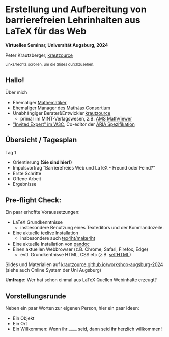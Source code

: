# Erstellung und Aufbereitung von barrierefreien Lehrinhalten aus LaTeX für das Web

**Virtuelles Seminar, Universität Augsburg, 2024**

Peter Krautzberger, [krautzource](https://krautzource.com)

<small>Links/rechts scrollen, um die Slides durchzusehen.</small>

## Hallo!

Über mich

- Ehemaliger [Mathematiker](https://genealogy.math.ndsu.nodak.edu/id.php?id=140155)
- Ehemaliger Manager des [MathJax Consortium](https://www.mathjax.org)
- Unabhängiger Berater&Entwickler [krautzource](https://krautzource.com/)
  - primär im MINT-Verlagswesen, z.B. [AMS MathViewer](https://www.ams.org/publications/journals/journalsframework/AMSMathViewer)
- ["Invited Expert" im W3C](https://www.w3.org/participate/invited-experts/),
  Co-editor der [ARIA Spezifikation](https://w3c.github.io/aria/)

## Übersicht / Tagesplan

Tag 1

- Orientierung **(Sie sind hier!)**
- Impulsvortrag <q>Barrierefreies Web und LaTeX - Freund oder Feind?</q>
- Erste Schritte
- Offene Arbeit
- Ergebnisse

## Pre-flight Check:

Ein paar erhoffte Voraussetzungen:

- LaTeX Grundkenntnisse
  - insbesondere Benutzung eines Texteditors und der Kommandozeile.
- Eine aktuelle [texlive](https://tug.org/texlive/) Installation
  - insbesondere auch [tex4ht/make4ht](https://tug.org/tex4ht/)
- Eine aktuelle Installation von [pandoc](https://pandoc.org/)
- Einen aktuellen Webbrowser (z.B. Chrome, Safari, Firefox, Edge)
  - evtl. Grundkentnisse HTML, CSS etc (z.B. [selfHTML](https://wiki.selfhtml.org/wiki/HTML/Tutorials/Einstieg))

Slides und Materialien auf [krautzource.github.io/workshop-augsburg-2024](https://krautzource.github.io/workshop-augsburg-2024) (siehe auch Online System der Uni Augsburg)

**Umfrage:** Wer hat schon einmal aus LaTeX Quellen Webinhalte erzeugt?


## Vorstellungsrunde

Neben ein paar Worten zur eigenen Person, hier ein paar Ideen:

- Ein Objekt
- Ein Ort
- Ein Willkommen: Wenn ihr \_\_\_\_ seid, dann seid ihr herzlich willkommen!
